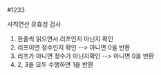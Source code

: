 #1233

사칙연산 유효성 검사


1. 한줄씩 읽으면서 리프인지 아닌지 확인
2. 리프이면 정수인지 확인 --> 아니면 0을 반환
3. 리프가 아니면 정수가 아닌지확인 --> 아니면 0을 반환 
4. 2, 3을 모두 수행하면 1을 반환
